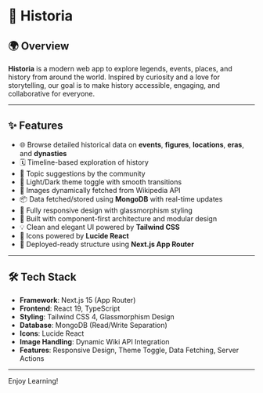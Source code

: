 # 📜 Historia

## 🌍 Overview

**Historia** is a modern web app to explore legends, events, places, and
history from around the world. Inspired by curiosity and a love for
storytelling, our goal is to make history accessible, engaging, and
collaborative for everyone.

---

## ✨ Features

- 🌐 Browse detailed historical data on **events**, **figures**, **locations**, **eras**, and **dynasties**
- 🗓️ Timeline-based exploration of history
- 🧠 Topic suggestions by the community
- 🌙 Light/Dark theme toggle with smooth transitions
- 📸 Images dynamically fetched from Wikipedia API
- 📦 Data fetched/stored using **MongoDB** with real-time updates
- 📱 Fully responsive design with glassmorphism styling
- 🧩 Built with component-first architecture and modular design
- 💡 Clean and elegant UI powered by **Tailwind CSS**
- 🎨 Icons powered by **Lucide React**
- 🚀 Deployed-ready structure using **Next.js App Router**

---

## 🛠️ Tech Stack

- **Framework**: Next.js 15 (App Router)
- **Frontend**: React 19, TypeScript
- **Styling**: Tailwind CSS 4, Glassmorphism Design
- **Database**: MongoDB (Read/Write Separation)
- **Icons**: Lucide React
- **Image Handling**: Dynamic Wiki API Integration
- **Features**: Responsive Design, Theme Toggle, Data Fetching, Server Actions

---

Enjoy Learning!
